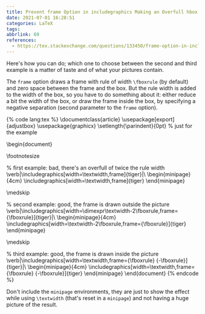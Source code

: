 ```yaml
---
title: Prevent frame Option in includegraphics Making an Overfull hbox
date: 2021-07-01 16:28:51
categories: LaTeX
tags:
abbrlink: 69
references:
  - https://tex.stackexchange.com/questions/133450/frame-option-in-includegraphics-makes-an-overfull-hbox
---
```

Here's how you can do; which one to choose between the second and third example is a matter of taste and of what your pictures contain.

The `frame` option draws a frame with rule of width `\fboxrule` (by default) and zero space between the frame and the box. But the rule width is added to the width of the box, so you have to do something about it: either reduce a bit the width of the box, or draw the frame inside the box, by specifying a negative separation (second parameter to the `frame` option).

{% code lang:tex %}
\documentclass{article}
\usepackage[export]{adjustbox}
\usepackage{graphicx}
\setlength{\parindent}{0pt} % just for the example

\begin{document}

\footnotesize

% first example: bad, there's an overfull of twice the rule width    
\verb|\includegraphics[width=\textwidth,frame]{tiger}|\\
\begin{minipage}{4cm}
\includegraphics[width=\textwidth,frame]{tiger}
\end{minipage}

\medskip

% second example: good, the frame is drawn outside the picture
\verb|\includegraphics[width=\dimexpr\textwidth-2\fboxrule,frame={\fboxrule}]{tiger}|\\
\begin{minipage}{4cm}
\includegraphics[width=\textwidth-2\fboxrule,frame={\fboxrule}]{tiger}
\end{minipage}

\medskip

% third example: good, the frame is drawn inside the picture
\verb|\includegraphics[width=\textwidth,frame={\fboxrule} {-\fboxrule}]{tiger}|\\
\begin{minipage}{4cm}
\includegraphics[width=\textwidth,frame={\fboxrule} {-\fboxrule}]{tiger}
\end{minipage}
\end{document}
{% endcode %}

Don't include the `minipage` environments, they are just to show the effect while using `\textwidth` (that's reset in a `minipage`) and not having a huge picture of the result.
